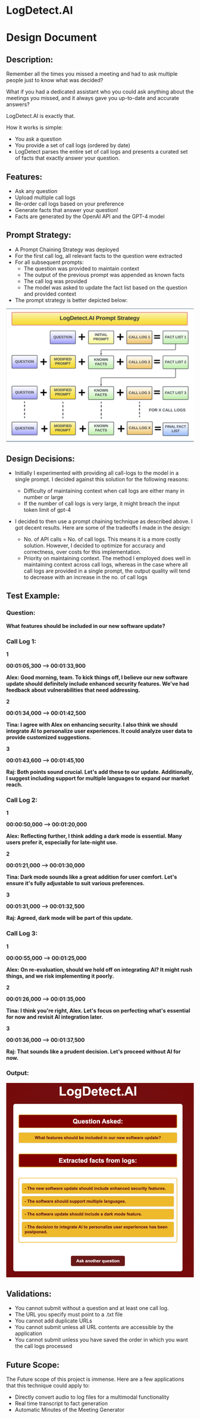 # LogDetect.AI

# **Design Document**

## **Description:**

Remember all the times you missed a meeting and had to ask multiple people just to know what was decided? 

What if you had a dedicated assistant who you could ask anything about the meetings you missed, and it always gave you up-to-date and accurate answers?

LogDetect.AI is exactly that. 

How it works is simple:

- You ask a question 
- You provide a set of call logs (ordered by date) 
- LogDetect parses the entire set of call logs and presents a curated set of facts that exactly answer your question. 

## **Features:**

- Ask any question
- Upload multiple call logs
- Re-order call logs based on your preference
- Generate facts that answer your question!
- Facts are generated by the OpenAI API and the GPT-4 model

## **Prompt Strategy:**

- A Prompt Chaining Strategy was deployed
- For the first call log, all relevant facts to the question were extracted
- For all subsequent prompts:
  - The question was provided to maintain context
  - The output of the previous prompt was appended as known facts
  - The call log was provided
  - The model was asked to update the fact list based on the question and provided context
- The prompt strategy is better depicted below:

![alt text](/assets/prompt_strat.png)

## **Design Decisions:**

- Initially I experimented with providing all call-logs to the model in a single prompt. I decided against this solution for the following reasons:
  - Difficulty of maintaining context when call logs are either many in number or large
  - If the number of call logs is very large, it might breach the input token limit of gpt-4

- I decided to then use a prompt chaining technique as described above. I got decent results. Here are some of the tradeoffs I made in the design:
  - No. of API calls = No. of call logs. This means it is a more costly solution. However, I decided to optimize for accuracy and correctness, over costs for this implementation.
  - Priority on maintaining context. The method I employed does well in maintaining context across call logs, whereas in the case where all call logs are provided in a single prompt, the output quality will tend to decrease with an increase in the no. of call logs

## **Test Example:**

### **Question:** 

**What features should be included in our new software update?**

### **Call Log 1:**

**1**

**00:01:05,300 --> 00:01:33,900**

**Alex: Good morning, team. To kick things off, I believe our new software update should definitely include enhanced security features. We've had feedback about vulnerabilities that need addressing.**

**2**

**00:01:34,000 --> 00:01:42,500**

**Tina: I agree with Alex on enhancing security. I also think we should integrate AI to personalize user experiences. It could analyze user data to provide customized suggestions.**

**3**

**00:01:43,600 --> 00:01:45,100**

**Raj: Both points sound crucial. Let's add these to our update. Additionally, I suggest including support for multiple languages to expand our market reach.**


### **Call Log 2:**

**1**

**00:00:50,000 --> 00:01:20,000**

**Alex: Reflecting further, I think adding a dark mode is essential. Many users prefer it, especially for late-night use.**

**2**

**00:01:21,000 --> 00:01:30,000**

**Tina: Dark mode sounds like a great addition for user comfort. Let's ensure it's fully adjustable to suit various preferences.**

**3**

**00:01:31,000 --> 00:01:32,500**

**Raj: Agreed, dark mode will be part of this update.**

### **Call Log 3:**

**1**

**00:00:55,000 --> 00:01:25,000**

**Alex: On re-evaluation, should we hold off on integrating AI? It might rush things, and we risk implementing it poorly.**

**2**

**00:01:26,000 --> 00:01:35,000**

**Tina: I think you're right, Alex. Let's focus on perfecting what's essential for now and revisit AI integration later.**

**3**

**00:01:36,000 --> 00:01:37,500**

**Raj: That sounds like a prudent decision. Let's proceed without AI for now.**

### **Output:**

![alt text](/assets/output.png)




## **Validations:**

- You cannot submit without a question and at least one call log.
- The URL you specify must point to a .txt file
- You cannot add duplicate URLs
- You cannot submit unless all URL contents are accessible by the application
- You cannot submit unless you have saved the order in which you want the call logs processed

## **Future Scope:**

The Future scope of this project is immense. Here are a few applications that this technique could apply to:

- Directly convert audio to log files for a multimodal functionality
- Real time transcript to fact generation
- Automatic Minutes of the Meeting Generator


